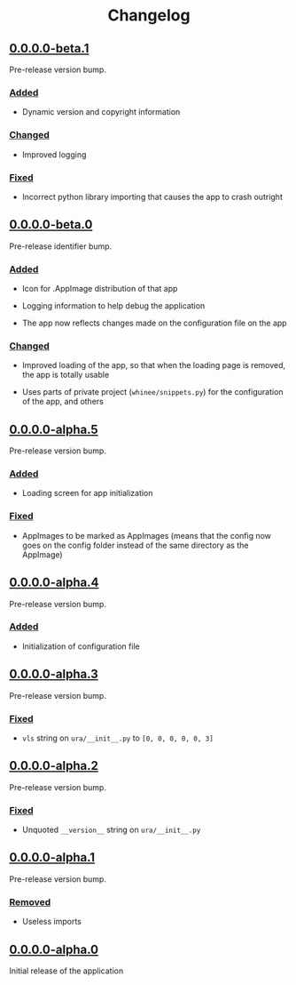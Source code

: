 <h1 align="center" style="font-weight: bold">
    Changelog
</h1>

## **<a href="#0-0-0-0-1-1" id="0-0-0-0-1-1">0.0.0.0-beta.1</a>**

Pre-release version bump.

### **<a href="#0-0-0-0-1-1-added" id="0-0-0-0-1-1-added">Added</a>**

- Dynamic version and copyright information

### **<a href="#0-0-0-0-1-1-changed" id="0-0-0-0-1-1-changed">Changed</a>**

- Improved logging

### **<a href="#0-0-0-0-1-1-fixed" id="0-0-0-0-1-1-fixed">Fixed</a>**

- Incorrect python library importing that causes the app to crash outright

## **<a href="#0-0-0-0-1-0" id="0-0-0-0-1-0">0.0.0.0-beta.0</a>**

Pre-release identifier bump.

### **<a href="#0-0-0-0-1-0-added" id="0-0-0-0-1-0-added">Added</a>**

- Icon for .AppImage distribution of that app

- Logging information to help debug the application

- The app now reflects changes made on the configuration file on the app

### **<a href="#0-0-0-0-1-0-changed" id="0-0-0-0-1-0-changed">Changed</a>**

- Improved loading of the app, so that when the loading page is removed, the app is totally usable

- Uses parts of private project (`whinee/snippets.py`) for the configuration of the app, and others

## **<a href="#0-0-0-0-0-5" id="0-0-0-0-0-5">0.0.0.0-alpha.5</a>**

Pre-release version bump.

### **<a href="#0-0-0-0-0-5-added" id="0-0-0-0-0-5-added">Added</a>**

- Loading screen for app initialization

### **<a href="#0-0-0-0-0-5-fixed" id="0-0-0-0-0-5-fixed">Fixed</a>**

- AppImages to be marked as AppImages (means that the config now goes on the config folder instead of the same directory as the AppImage)

## **<a href="#0-0-0-0-0-4" id="0-0-0-0-0-4">0.0.0.0-alpha.4</a>**

Pre-release version bump.

### **<a href="#0-0-0-0-0-4-added" id="0-0-0-0-0-4-added">Added</a>**

- Initialization of configuration file

## **<a href="#0-0-0-0-0-3" id="0-0-0-0-0-3">0.0.0.0-alpha.3</a>**

Pre-release version bump.

### **<a href="#0-0-0-0-0-3-fixed" id="0-0-0-0-0-3-fixed">Fixed</a>**

- `vls` string on `ura/__init__.py` to `[0, 0, 0, 0, 0, 3]`

## **<a href="#0-0-0-0-0-2" id="0-0-0-0-0-2">0.0.0.0-alpha.2</a>**

Pre-release version bump.

### **<a href="#0-0-0-0-0-2-fixed" id="0-0-0-0-0-2-fixed">Fixed</a>**

- Unquoted `__version__` string on `ura/__init__.py`

## **<a href="#0-0-0-0-0-1" id="0-0-0-0-0-1">0.0.0.0-alpha.1</a>**

Pre-release version bump.

### **<a href="#0-0-0-0-0-1-removed" id="0-0-0-0-0-1-removed">Removed</a>**

- Useless imports

## **<a href="#0-0-0-0-0-0" id="0-0-0-0-0-0">0.0.0.0-alpha.0</a>**

Initial release of the application
